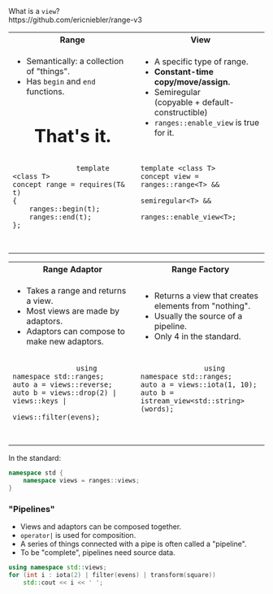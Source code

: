 <section>

<div class="hl-block pretty-big-text">
What is a <code>view</code>?
</div>

</section>
<section>

<div class="hl-block medium-text">
https://github.com/ericniebler/range-v3
</div>

</section>
<section>

<table class="hl-block compare-columns">
    <colgroup>
        <col style="width: 50%" />
        <col style="width: 50%" />
    </colgroup>
    <tr>
        <th>Range</th>
        <th>View</th>
    </tr>
    <tr>
        <td>
            <ul>
                <li>Semantically: a collection of "things".</li>
                <li>Has <code>begin</code> and <code>end</code> functions.</li>
            </ul>
            <br /><br />
            <center><b style="font-size: 35px;">That's it.</b></center>
        </td>
        <td>
            <ul>
                <li>A specific type of range.</li>
                <li><b>Constant-time copy/move/assign.</b></li>
                <li>Semiregular <aside class="subtle">(copyable + default-constructible)</aside></li>
                <li><code>ranges::enable_view</code> is true for it.</li>
            </ul>
        </td>
    </tr>
    <tr>
        <td>
            <pre>
                <code class="cpp">template &lt;class T&gt;
concept range = requires(T& t)
{
	ranges::begin(t);
	ranges::end(t);
};</code>
            </pre>
        </td>
        <td>
            <pre>
                <code class="cpp">
template &lt;class T&gt;
concept view = ranges::range&lt;T&gt; &&
               semiregular&lt;T&gt; &&
               ranges::enable_view&lt;T&gt;;

</code>
            </pre>
        </td>
    </tr>
</table>

</section>
<section>

<table class="hl-block compare-columns">
    <colgroup>
        <col style="width: 50%" />
        <col style="width: 50%" />
    </colgroup>
    <tr>
        <th>Range Adaptor</th>
        <th>Range Factory</th>
    </tr>
    <tr>
        <td>
            <ul>
                <li>Takes a range and returns a view.</li>
                <li>Most views are made by adaptors.</li>
                <li>Adaptors can compose to make new adaptors.</li>
            </ul>
        </td>
        <td>
            <ul>
                <li>Returns a view that creates elements from "nothing".</li>
                <li>Usually the source of a pipeline.</li>
                <li>Only 4 in the standard.</li>
            </ul>
        </td>
    </tr>
    <tr>
        <td>
            <pre>
                <code class="cpp">using namespace std::ranges;
auto a = views::reverse;
auto b = views::drop(2) | views::keys |
         views::filter(evens);
</code>
            </pre>
        </td>
        <td>
            <pre>
                <code class="cpp">using namespace std::ranges;
auto a = views::iota(1, 10);
auto b = istream_view&lt;std::string&gt;(words);

</code>
            </pre>
        </td>
    </tr>
</table>

</section>
<section>

<div>In the standard:</div>

```c++
namespace std {
	namespace views = ranges::views;
}
```

</section>
<section>

<div class="hl-block left-align">

### "Pipelines"

- Views and adaptors can be composed together.
- <code>operator|</code> is used for composition.
- A series of things connected with a pipe is often called a "pipeline".
- To be "complete", pipelines need source data.

</div>

</section>

<section>

```c++ [2]
using namespace std::views;
for (int i : iota(2) | filter(evens) | transform(square))
	std::cout << i << ' ';
```

</section>
